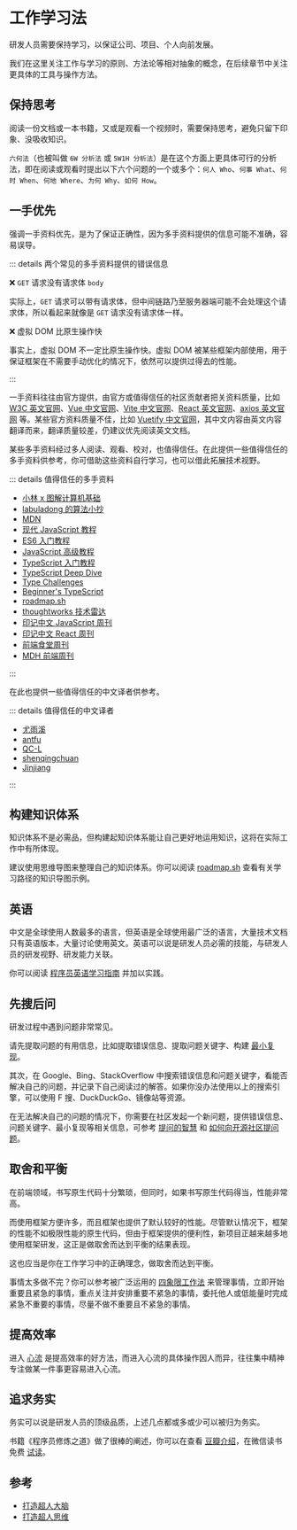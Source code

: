 # 工作学习法

研发人员需要保持学习，以保证公司、项目、个人向前发展。

我们在这里关注工作与学习的原则、方法论等相对抽象的概念，在后续章节中关注更具体的工具与操作方法。

## 保持思考

阅读一份文档或一本书籍，又或是观看一个视频时，需要保持思考，避免只留下印象、没吸收知识。

`六何法`（也被叫做 `6W 分析法` 或 `5W1H 分析法`）是在这个方面上更具体可行的分析法，即在阅读或观看时提出以下六个问题的一个或多个：`何人 Who`、`何事 What`、`何时 When`、`何地 Where`、`为何 Why`、`如何 How`。

## 一手优先

强调一手资料优先，是为了保证正确性，因为多手资料提供的信息可能不准确，容易误导。

::: details 两个常见的多手资料提供的错误信息

❌ `GET` 请求没有请求体 `body`

实际上，`GET` 请求可以带有请求体，但中间链路乃至服务器端可能不会处理这个请求体，所以看起来就像是 `GET` 请求没有请求体一样。

❌ 虚拟 DOM 比原生操作快

事实上，虚拟 DOM 不一定比原生操作快。虚拟 DOM 被某些框架内部使用，用于保证框架在不需要手动优化的情况下，依然可以提供过得去的性能。

:::

一手资料往往由官方提供，由官方或值得信任的社区贡献者把关资料质量，比如 [W3C 英文官网](https://www.w3.org/)、[Vue 中文官网](https://cn.vuejs.org/)、[Vite 中文官网](https://cn.vitejs.dev/)、[React 英文官网](https://reactjs.org/)、[axios 英文官网](https://axios-http.com/) 等。某些官方资料质量不佳，比如 [Vuetify 中文官网](https://vuetifyjs.com/zh-Hans/)，其中文内容由英文内容翻译而来，翻译质量较差，仍建议优先阅读英文文档。

某些多手资料经过多人阅读、观看、校对，也值得信任。在此提供一些值得信任的多手资料供参考，你可借助这些资料自行学习，也可以借此拓展技术视野。

::: details 值得信任的多手资料

- [小林 x 图解计算机基础](https://xiaolincoding.com/)
- [labuladong 的算法小抄](https://labuladong.github.io/algo/)
- [MDN](https://developer.mozilla.org/)
- [现代 JavaScript 教程](https://zh.javascript.info/)
- [ES6 入门教程](https://es6.ruanyifeng.com/)
- [JavaScript 高级教程](https://book.douban.com/subject/35175321/)
- [TypeScript 入门教程](https://ts.xcatliu.com/)
- [TypeScript Deep Dive](https://basarat.gitbook.io/typescript/)
- [Type Challenges](https://github.com/type-challenges/type-challenges)
- [Beginner's TypeScript](https://www.totaltypescript.com/tutorials/beginners-typescript)
- [roadmap.sh](https://roadmap.sh/)
- [thoughtworks 技术雷达](https://www.thoughtworks.com/zh-cn/radar)
- [印记中文 JavaScript 周刊](https://docschina.org/weekly/js)
- [印记中文 React 周刊](https://docschina.org/weekly/react/)
- [前端食堂周刊](https://github.com/Geekhyt/weekly)
- [MDH 前端周刊](https://github.com/sorrycc/weekly)

:::

在此也提供一些值得信任的中文译者供参考。

::: details 值得信任的中文译者

- [尤雨溪](https://github.com/yyx990803)
- [antfu](https://github.com/antfu)
- [QC-L](https://github.com/QC-L)
- [shenqingchuan](https://github.com/shenqingchuan)
- [Jinjiang](https://github.com/Jinjiang)

:::

## 构建知识体系

知识体系不是必需品，但构建起知识体系能让自己更好地运用知识，这将在实际工作中有所体现。

建议使用思维导图来整理自己的知识体系。你可以阅读 [roadmap.sh](https://roadmap.sh/) 查看有关学习路径的知识导图示例。

## 英语

中文是全球使用人数最多的语言，但英语是全球使用最广泛的语言，大量技术文档只有英语版本，大量讨论使用英文。英语可以说是研发人员必需的技能，与研发人员的研发视野、研发能力关联。

你可以阅读 [程序员英语学习指南](https://github.com/yujiangshui/A-Programmers-Guide-to-English) 并加以实践。

## 先搜后问

研发过程中遇到问题非常常见。

请先提取问题的有用信息，比如提取错误信息、提取问题关键字、构建 [最小复现](https://stackoverflow.com/help/minimal-reproducible-example)。

其次，在 Google、Bing、StackOverflow 中搜索错误信息和问题关键字，看能否解决自己的问题，并记录下自己阅读过的解答。如果你没办法使用以上的搜索引擎，可以使用 F 搜、DuckDuckGo、镜像站等资源。

在无法解决自己的问题的情况下，你需要在社区发起一个新问题，提供错误信息、问题关键字、最小复现等相关信息，可参考 [提问的智慧](https://github.com/ryanhanwu/How-To-Ask-Questions-The-Smart-Way) 和 [如何向开源社区提问题](https://github.com/seajs/seajs/issues/545)。

## 取舍和平衡

在前端领域，书写原生代码十分繁琐，但同时，如果书写原生代码得当，性能非常高。

而使用框架方便许多，而且框架也提供了默认较好的性能。尽管默认情况下，框架的性能不如极限性能的原生代码，但由于框架提供的便利性，新项目正越来越多地使用框架研发，这正是做取舍而达到平衡的结果表现。

这也应当是你在工作学习中的正确理念，做取舍而达到平衡。

事情太多做不完？你可以参考被广泛运用的 [四象限工作法](https://help.dida365.com/articles/6950361734683033600) 来管理事情，立即开始重要且紧急的事情，重点关注并安排重要不紧急的事情，委托他人或低能量时完成紧急不重要的事情，尽量不做不重要且不紧急的事情。

## 提高效率

进入 [心流](https://baike.baidu.com/item/%E5%BF%83%E6%B5%81/9824097) 是提高效率的好方法，而进入心流的具体操作因人而异，往往集中精神专注做某一件事更容易进入心流。

## 追求务实

务实可以说是研发人员的顶级品质，上述几点都或多或少可以被归为务实。

书籍《程序员修炼之道》做了很棒的阐述，你可以在查看 [豆瓣介绍](https://book.douban.com/subject/35006892/)，在微信读书免费 [试读](https://weread.qq.com/web/bookDetail/2cf32ec0811e3ac71g017571)。

## 参考

- [打造超人大脑](https://github.com/xdite/memory-hack)
- [打造超人思维](https://github.com/xdite/mind-hack)
